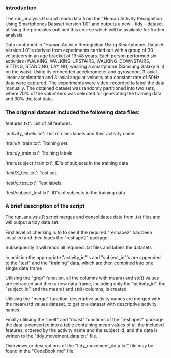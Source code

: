 ### Introduction

The run_analysis.R script reads data from the "Human Activity Recognition Using Smartphones Dataset Version 1.0" and outputs a new - tidy - dataset utilising the principles outlined this course which will be available for further analysis.

Data contained in "Human Activity Recognition Using Smartphones Dataset Version 1.0”is derived  from experiments carried out with a group of 30 volunteers in an age bracket of 19-48 years. Each person performed six activities (WALKING, WALKING_UPSTAIRS, WALKING_DOWNSTAIRS, SITTING, STANDING, LAYING) wearing a smartphone (Samsung Galaxy S II) on the waist. Using its embedded accelerometer and gyroscope, 3-axial linear acceleration and 3-axial angular velocity at a constant rate of 50Hz data were captured. The experiments were video-recorded to label the data manually. The obtained dataset was randomly partitioned into two sets, where 70% of the volunteers was selected for generating the training data and 30% the test data.

### The original dataset included the following data files:

features.txt': List of all features.

'activity_labels.txt': List of class labels and their activity name.

'train/X_train.txt': Training set.

'train/y_train.txt': Training labels.

'train/subject_train.txt': ID's of subjects in the training data

'test/X_test.txt': Test set.

'test/y_test.txt': Test labels.

'test/subject_test.txt': ID's of subjects in the training data

### A brief description of the script

The run_analysis.R script merges and consolidates data from .txt files and will output a tidy data set.

First level of checking is to to see if the required "reshape2" has been installed and then loads the "reshape2" package.

Subsequently it will reads all required .txt files and labels the datasets

In addition  the appropriate "activity_id"'s and "subject_id"'s are appended to the "test" and the "training" data, which are then combined into one single data frame

Utilising the "grep" function, all the columns with mean() and std() values are extracted and then a new data frame, including only the "activity_id", the "subject_id" and the mean() and std() columns, is created

Utilising the "merge" function, descriptive activity names are merged with the mean/std values dataset, to get one dataset with descriptive activity names

Finally utilising the "melt" and "dcast" functions of the "reshape2" package, the data is converted into a table containing mean values of all the included features, ordered by the activity name and the subject id, and the data is written to the "tidy_movement_data.txt" file.

Overviews or descriptions of the "tidy_movement_data.txt" file may be found in the "CodeBook.md" file.



